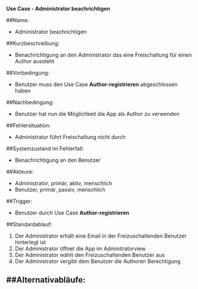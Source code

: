 **Use Case - Administrator beachrichtigen**

##Name:
  - Administrator beachrichtigen

##Kurzbeschreibung:
  - Benachrichtigung an den Administrator das eine Freischaltung für einen Author aussteht

##Vorbedingung:
  - Benutzer muss den Use Case **Author-registrieren** abgeschlossen haben

##Nachbedingung:
  - Benutzer hat nun die Möglichkeit die App als Author zu verwenden

##Fehlersituation:
  - Administrator führt Freischaltung nicht durch

##Systemzustand im Fehlerfall:
  - Benachrichtigung an den Benutzer

##Akteure:
  - Administrator, primär, aktiv, menschlich
  - Benutzer, primär, passiv, menschlich

##Trigger:
  - Benutzer durch Use Case **Author-registrieren**

##Standardablauf:
  1.  Der Administrator erhält eine Email in der Freizuschaltenden Benutzer hinterlegt ist
  2.  Der Administrator öffnet die App im Adminitratorview
  3.  Der Administrator wählt den Freizuschaltenden Benutzer aus
  4.  Der Administrator vergibt dem Benutzer die Authoren Berechtigung

##Alternativabläufe:
  - 
